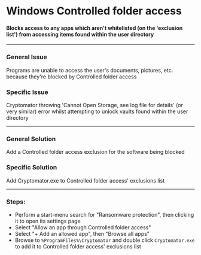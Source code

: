 # Windows Controlled folder access
#### Blocks access to any apps which aren't whitelisted (on the 'exclusion list') from accessing items found within the user directory



***
### General Issue
Programs are unable to access the user's documents, pictures, etc. because they're blocked by Controlled folder access

### Specific Issue
Cryptomator throwing 'Cannot Open Storage, see log file for details' (or very similar) error whilst attempting to unlock vaults found within the user directory



***
### General Solution
Add a Controlled folder access exclusion for the software being blocked

### Specific Solution
Add Cryptomator.exe to Controlled folder access' exclusions list



***
### Steps:
* Perform a start-menu search for "Ransomware protection", then clicking it to open its settings page
* Select "Allow an app through Controlled folder access"
* Select "+ Add an allowed app", then "Browse all apps"
* Browse to ```%ProgramFiles%\Cryptomator``` and double click ```Cryptomator.exe``` to add it to Controlled folder access' exclusions list
